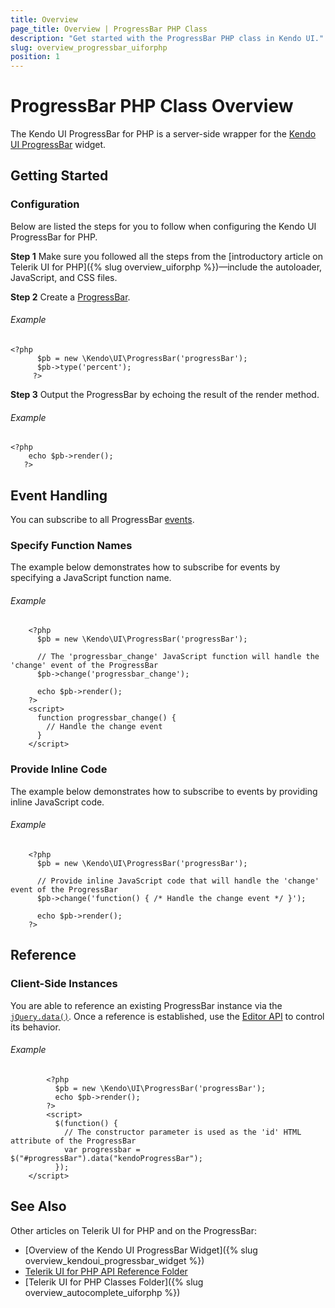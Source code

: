 ```yaml
---
title: Overview
page_title: Overview | ProgressBar PHP Class
description: "Get started with the ProgressBar PHP class in Kendo UI."
slug: overview_progressbar_uiforphp
position: 1
---
```


# ProgressBar PHP Class Overview

The Kendo UI ProgressBar for PHP is a server-side wrapper for the [Kendo UI ProgressBar](/api/javascript/ui/progressbar) widget.

## Getting Started

### Configuration

Below are listed the steps for you to follow when configuring the Kendo UI ProgressBar for PHP.

**Step 1** Make sure you followed all the steps from the [introductory article on Telerik UI for PHP]({% slug overview_uiforphp %})&mdash;include the autoloader, JavaScript, and CSS files.

**Step 2** Create a [ProgressBar](/api/javascript/ui/editor).

###### Example

  	<?php
		  $pb = new \Kendo\UI\ProgressBar('progressBar');
		  $pb->type('percent');
		 ?>

**Step 3** Output the ProgressBar by echoing the result of the render method.

###### Example

 	<?php
	    echo $pb->render();
	   ?>

## Event Handling

You can subscribe to all ProgressBar [events](/api/javascript/ui/progressbar#events).

### Specify Function Names

The example below demonstrates how to subscribe for events by specifying a JavaScript function name.

###### Example

		<?php
	      $pb = new \Kendo\UI\ProgressBar('progressBar');

	      // The 'progressbar_change' JavaScript function will handle the 'change' event of the ProgressBar
	      $pb->change('progressbar_change');

	      echo $pb->render();
	    ?>
	    <script>
	      function progressbar_change() {
	        // Handle the change event
	      }
	    </script>

### Provide Inline Code

The example below demonstrates how to subscribe to events by providing inline JavaScript code.

###### Example

		<?php
	      $pb = new \Kendo\UI\ProgressBar('progressBar');

	      // Provide inline JavaScript code that will handle the 'change' event of the ProgressBar
	      $pb->change('function() { /* Handle the change event */ }');

	      echo $pb->render();
	    ?>

<!--*-->
## Reference

### Client-Side Instances

You are able to reference an existing ProgressBar instance via the [`jQuery.data()`](http://api.jquery.com/jQuery.data/). Once a reference is established, use the [Editor API](/api/javascript/ui/progressbar#methods) to control its behavior.

###### Example

			<?php
		      $pb = new \Kendo\UI\ProgressBar('progressBar');
		      echo $pb->render();
		    ?>
		    <script>
		      $(function() {
		        // The constructor parameter is used as the 'id' HTML attribute of the ProgressBar
		        var progressbar = $("#progressBar").data("kendoProgressBar");
		      });
  	    </script>

## See Also

Other articles on Telerik UI for PHP and on the ProgressBar:

* [Overview of the Kendo UI ProgressBar Widget]({% slug overview_kendoui_progressbar_widget %})
* [Telerik UI for PHP API Reference Folder](/api/php/Kendo/UI/AutoComplete)
* [Telerik UI for PHP Classes Folder]({% slug overview_autocomplete_uiforphp %})
